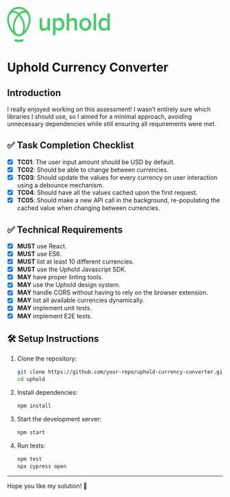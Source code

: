 ![Uphold Logo](public/assets/images/logo.svg)

# Uphold Currency Converter

## Introduction
I really enjoyed working on this assessment! I wasn’t entirely sure which libraries I should use, so I aimed for a minimal approach, avoiding unnecessary dependencies while still ensuring all requirements were met.

## ✅ Task Completion Checklist

- [x] **TC01**: The user input amount should be USD by default.
- [x] **TC02**: Should be able to change between currencies.
- [x] **TC03**: Should update the values for every currency on user interaction using a debounce mechanism.
- [x] **TC04**: Should have all the values cached upon the first request.
- [x] **TC05**: Should make a new API call in the background, re-populating the cached value when changing between currencies.

## ✅ Technical Requirements

- [x] **MUST** use React.
- [x] **MUST** use ES6.
- [x] **MUST** list at least 10 different currencies.
- [x] **MUST** use the Uphold Javascript SDK.
- [x] **MAY** have proper linting tools.
- [x] **MAY** use the Uphold design system.
- [x] **MAY** handle CORS without having to rely on the browser extension.
- [x] **MAY** list all available currencies dynamically.
- [x] **MAY** implement unit tests.
- [x] **MAY** implement E2E tests.

## 🛠 Setup Instructions
1. Clone the repository:
   ```sh
   git clone https://github.com/your-repo/uphold-currency-converter.git
   cd uphold
   ```

2. Install dependencies:
   ```sh
   npm install
   ```

3. Start the development server:
   ```sh
   npm start
   ```

4. Run tests:
   ```sh
   npm test
   npx cypress open
   ```


---

Hope you like my solution! 🚀

